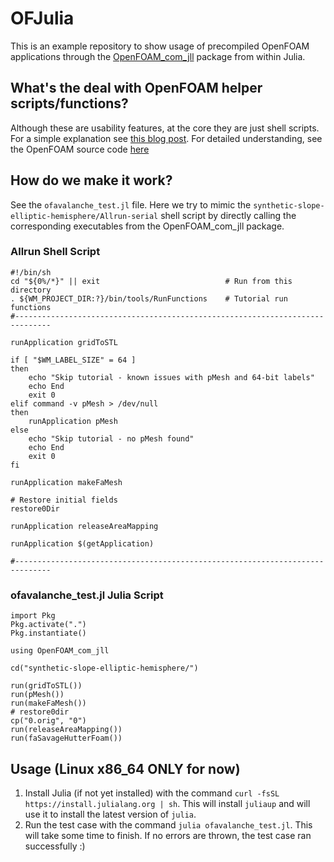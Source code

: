 # OFJulia
This is an example repository to show usage of precompiled OpenFOAM applications through the [OpenFOAM_com_jll](https://github.com/JuliaBinaryWrappers/OpenFOAM_com_jll.jl) package from within Julia.

## What's the deal with OpenFOAM helper scripts/functions?
Although these are usability features, at the core they are just shell scripts.
For a simple explanation see [this blog post](https://damogranlabs.com/2020/10/runfunctions-a-quick-cheatsheet/). For detailed understanding, see the OpenFOAM source code [here](https://develop.openfoam.com/Development/openfoam/-/tree/master/bin/tools?ref_type=heads)

## How do we make it work?
See the `ofavalanche_test.jl` file. Here we try to mimic the `synthetic-slope-elliptic-hemisphere/Allrun-serial` shell script by directly calling the corresponding executables from the OpenFOAM_com_jll package.

### Allrun Shell Script
```
#!/bin/sh
cd "${0%/*}" || exit                            # Run from this directory
. ${WM_PROJECT_DIR:?}/bin/tools/RunFunctions    # Tutorial run functions
#------------------------------------------------------------------------------

runApplication gridToSTL

if [ "$WM_LABEL_SIZE" = 64 ]
then
    echo "Skip tutorial - known issues with pMesh and 64-bit labels"
    echo End
    exit 0
elif command -v pMesh > /dev/null
then
    runApplication pMesh
else
    echo "Skip tutorial - no pMesh found"
    echo End
    exit 0
fi

runApplication makeFaMesh

# Restore initial fields
restore0Dir

runApplication releaseAreaMapping

runApplication $(getApplication)

#------------------------------------------------------------------------------
```

### ofavalanche_test.jl Julia Script
```
import Pkg
Pkg.activate(".")
Pkg.instantiate()

using OpenFOAM_com_jll

cd("synthetic-slope-elliptic-hemisphere/")

run(gridToSTL())
run(pMesh())
run(makeFaMesh())
# restore0dir
cp("0.orig", "0")
run(releaseAreaMapping())
run(faSavageHutterFoam())
```

## Usage (Linux x86_64 ONLY for now)
1. Install Julia (if not yet installed) with the command `curl -fsSL https://install.julialang.org | sh`.
   This will install `juliaup` and will use it to install the latest version of `julia`.
3. Run the test case with the command `julia ofavalanche_test.jl`.
   This will take some time to finish. If no errors are thrown, the test case ran successfully :)
